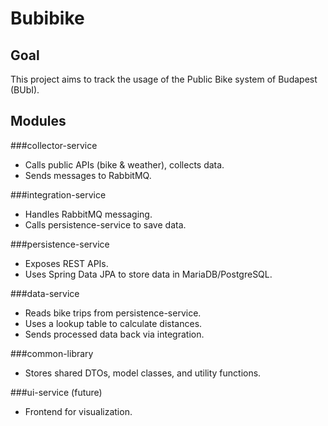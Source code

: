 # Bubibike

## Goal
This project aims to track the usage of the Public Bike system of Budapest (BUbI).

## Modules
###collector-service
- Calls public APIs (bike & weather), collects data.
- Sends messages to RabbitMQ.

###integration-service
- Handles RabbitMQ messaging.
- Calls persistence-service to save data.

###persistence-service
- Exposes REST APIs.
- Uses Spring Data JPA to store data in MariaDB/PostgreSQL.

###data-service
- Reads bike trips from persistence-service.
- Uses a lookup table to calculate distances.
- Sends processed data back via integration.

###common-library
- Stores shared DTOs, model classes, and utility functions.

###ui-service (future)
- Frontend for visualization.
